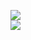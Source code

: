 [![](https://img.shields.io/badge/Made%20With-Github%20Spray-lightgrey.svg?style=for-the-badge&logo=github)](https://github.com/Annihil/github-spray#18645)  
[![](https://i.imgur.com/2DrTn0Z.gif)](https://github.com/Annihil/github-spray)